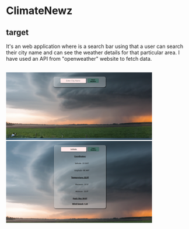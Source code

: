 # ClimateNewz
## target
It's an web application where is a search bar using that a user can search their city name and can see the weather details for that particular area.
I have used an API from "openweather" website to fetch data.
## 
<div display:flex>
<img src="https://github.com/HaldarSayan18/ClimateNewz/blob/main/climate-newz/src/preview/Screenshot%20from%202024-10-09%2012-26-14.png" alt="Alt text" width="400" />
  <img src="https://github.com/HaldarSayan18/ClimateNewz/blob/main/climate-newz/src/preview/Screenshot%20from%202024-10-09%2012-29-19.png" alt="Alt text" width="400" /> </div>
